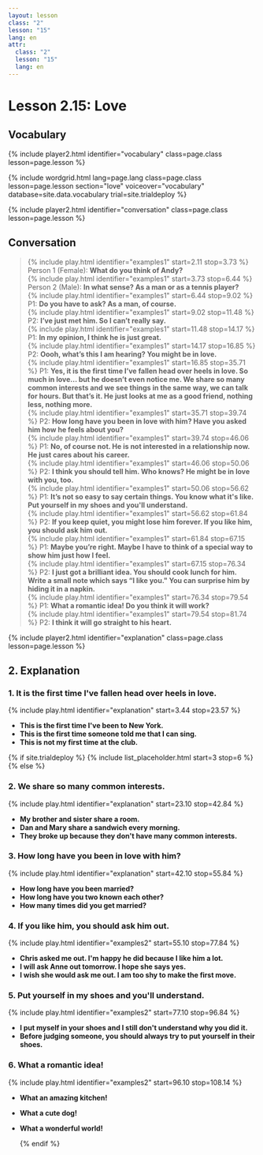 ```yaml
---
layout: lesson
class: "2"
lesson: "15"
lang: en
attr:
  class: "2"
  lesson: "15"
  lang: en
---
```



# Lesson 2.15: Love 


## Vocabulary 
{% include player2.html identifier="vocabulary" class=page.class lesson=page.lesson %}


{% include wordgrid.html lang=page.lang
		class=page.class 
		lesson=page.lesson 
		section="love"
		voiceover="vocabulary"
		database=site.data.vocabulary 
		trial=site.trialdeploy %}
	

{% include player2.html identifier="conversation" class=page.class lesson=page.lesson %}

## Conversation

> {% include play.html identifier="examples1" start=2.11 stop=3.73 %} Person 1 (Female): __What do you think of Andy?__          
> {% include play.html identifier="examples1" start=3.73 stop=6.44 %} Person 2 (Male): __In what sense? As a man or as a tennis player?__      
> {% include play.html identifier="examples1" start=6.44 stop=9.02 %} P1: __Do you have to ask? As a man, of course.__       
> {% include play.html identifier="examples1" start=9.02 stop=11.48 %} P2: __I’ve just met him. So I can’t really say.__       
> {% include play.html identifier="examples1" start=11.48 stop=14.17 %} P1: __In my opinion, I think he is just great.__     
> {% include play.html identifier="examples1" start=14.17 stop=16.85 %} P2: __Oooh, what’s this I am hearing? You might be in love.__     
> {% include play.html identifier="examples1" start=16.85 stop=35.71 %} P1: __Yes, it is the first time I’ve fallen head over heels in love. So much in love… but he doesn’t even notice me. We share so many common interests and we see things in the same way, we can talk for hours. But that’s it. He just looks at me as a good friend, nothing less, nothing more.__     
> {% include play.html identifier="examples1" start=35.71 stop=39.74 %} P2: __How long have you been in love with him? Have you asked him how he feels about you?__     
> {% include play.html identifier="examples1" start=39.74 stop=46.06 %} P1: __No, of course not. He is not interested in a relationship now. He just cares about his career.__     
> {% include play.html identifier="examples1" start=46.06 stop=50.06 %} P2: __I think you should tell him. Who knows? He might be in love with you, too.__     
> {% include play.html identifier="examples1" start=50.06 stop=56.62 %} P1: __It’s not so easy to say certain things. You know what it's like. Put yourself in my shoes and you'll understand.__     
> {% include play.html identifier="examples1" start=56.62 stop=61.84 %} P2: __If you keep quiet, you might lose him forever. If you like him, you should ask him out.__     
> {% include play.html identifier="examples1" start=61.84 stop=67.15 %} P1: __Maybe you’re right. Maybe I have to think of a special way to show him just how I feel.__     
> {% include play.html identifier="examples1" start=67.15 stop=76.34 %} P2: __I just got a brilliant idea. You should cook lunch for him. Write a small note which says “I like you." You can surprise him by hiding it in a napkin.__     
> {% include play.html identifier="examples1" start=76.34 stop=79.54 %} P1: __What a romantic idea! Do you think it will work?__     
> {% include play.html identifier="examples1" start=79.54 stop=81.74 %} P2: __I think it will go straight to his heart.__

{% include player2.html identifier="explanation" class=page.class lesson=page.lesson %}
## 2. Explanation

### 1. It is the first time I've fallen head over heels in love.
{% include play.html identifier="explanation" start=3.44 stop=23.57 %}

- __This is the first time I've been to New York.__ 
- __This is the first time someone told me that I can sing.__ 
- __This is not my first time at the club.__ 




{% if site.trialdeploy %}
  {% include list_placeholder.html start=3 stop=6 %}
  {% else %}

### 2. We share so many common interests.
{% include play.html identifier="explanation" start=23.10 stop=42.84 %}

- __My brother and sister share a room.__ 
- __Dan and Mary share a sandwich every morning.__ 
- __They broke up because they don't have many common interests.__ 

### 3. How long have you been in love with him? 
{% include play.html identifier="explanation" start=42.10 stop=55.84 %}

- __How long have you been married?__ 
- __How long have you two known each other?__ 
- __How many times did you get married?__ 

### 4. If you like him, you should ask him out.
{% include play.html identifier="examples2" start=55.10 stop=77.84 %}

- __Chris asked me out. I'm happy he did because I like him a lot.__ 
- __I will ask Anne out tomorrow. I hope she says yes.__ 
- __I wish she would ask me out. I am too shy to make the first move.__ 

### 5. Put yourself in my shoes and you'll understand.
{% include play.html identifier="examples2" start=77.10 stop=96.84 %}

- __I put myself in your shoes and I still don't understand why you did it.__ 
- __Before judging someone, you should always try to put yourself in their shoes.__ 

### 6. What a romantic idea!
{% include play.html identifier="examples2" start=96.10 stop=108.14 %}

- __What an amazing kitchen!__ 
- __What a cute dog!__ 
- __What a wonderful world!__ 


 
  {% endif %}